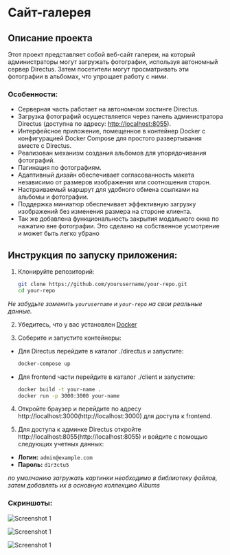 # Сайт-галерея

## Описание проекта
Этот проект представляет собой веб-сайт галереи, на который администраторы могут загружать фотографии, используя автономный сервер Directus. 
Затем посетители могут просматривать эти фотографии в альбомах, что упрощает работу с ними.

### Особенности:
- Серверная часть работает на автономном хостинге Directus.
- Загрузка фотографий осуществляется через панель администратора Directus (доступна по адресу: [http://localhost:8055](http://localhost:8055)).
- Интерфейсное приложение, помещенное в контейнер Docker с конфигурацией Docker Compose для простого развертывания вместе с Directus.
- Реализован механизм создания альбомов для упорядочивания фотографий.
- Пагинация по фотографиям.
- Адаптивный дизайн обеспечивает согласованность макета независимо от размеров изображения или соотношения сторон.
- Настраиваемый маршрут для удобного обмена ссылками на альбомы и фотографии.
- Поддержка миниатюр обеспечивает эффективную загрузку изображений без изменения размера на стороне клиента.
- Так же добавлена функциональность закрытия модального окна по нажатию вне фотографии. Это сделано на собственное усмотрение и может быть легко убрано

## Инструкция по запуску приложения:

1. Клонируйте репозиторий:
   ```bash
   git clone https://github.com/yourusername/your-repo.git
   cd your-repo
*Не забудьте заменить `yourusername` и `your-repo` на свои реальные данные.*

2. Убедитесь, что у вас установлен [Docker](https://docs.docker.com/get-docker/)

3. Соберите и запустите контейнеры:
- Для Directus перейдите в каталог ./directus и запустите:
   ```bash
   docker-compose up 
  
- Для frontend части перейдите в каталог ./client и запустите:
   ```bash
   docker build -t your-name . 
   docker run -p 3000:3000 your-name
  
4. Откройте браузер и перейдите по адресу http://localhost:3000(http://localhost:3000) для доступа к frontend.

5. Для доступа к админке Directus откройте http://localhost:8055(http://localhost:8055) и войдите с помощью следующих учетных данных:

- **Логин:** `admin@example.com`
- **Пароль:** `d1r3ctu5`

*по умолчанию загружать картинки необходимо в библиотеку файлов, затем добавлять их в основную коллекцию Albums*

### Скриншоты:

![Screenshot 1](screenshots/Screenshot_albums.png)

![Screenshot 1](screenshots/Screenshot_album.png)

![Screenshot 1](screenshots/Screenshot_modal.png)